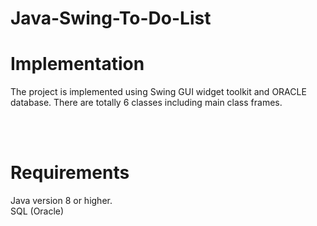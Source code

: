 # Java-Swing-To-Do-List<br />
# Implementation<br />
The project is implemented using Swing GUI widget toolkit and ORACLE database. There are totally 6 classes including main class frames.

<br /><br /> 
# Requirements<br /> 
Java version 8 or higher. <br /> 
SQL (Oracle)
